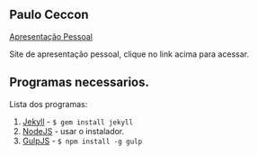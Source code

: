 
Paulo Ceccon
----

[Apresentação Pessoal](http://pauloceccon.github.ie)


Site de apresentação pessoal, clique no link acima para acessar.


## Programas necessarios.

Lista dos programas:

1. [Jekyll](http://jekyllrb.com/) - `$ gem install jekyll`
2. [NodeJS](http://nodejs.org) - usar o instalador.
3. [GulpJS](https://github.com/gulpjs/gulp) - `$ npm install -g gulp`

